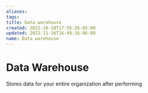 ```yaml
---
aliases: 
tags: 
title: Data warehouse
created: 2022-10-18T17:55:26-05:00
updated: 2022-11-16T16:49:16-06:00
name: Data warehouse
---
```


# Data Warehouse
Stores data for your entire organization after performing 
